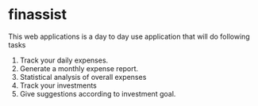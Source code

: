 # finassist

This web applications is a day to day use application that will do following tasks
1. Track your daily expenses.
2. Generate a monthly expense report.
3. Statistical analysis of overall expenses
4. Track your investments
5. Give suggestions according to investment goal.
